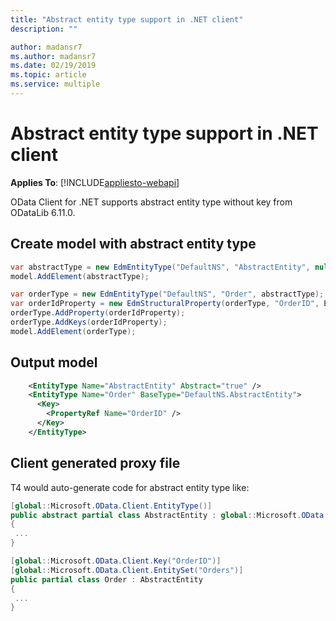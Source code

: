 ```yaml
---
title: "Abstract entity type support in .NET client"
description: ""

author: madansr7
ms.author: madansr7
ms.date: 02/19/2019
ms.topic: article
ms.service: multiple
---
```

# Abstract entity type support in .NET client
**Applies To**: [!INCLUDE[appliesto-webapi](../includes/appliesto-webapi-v6.md)]

OData Client for .NET supports abstract entity type without key from ODataLib 6.11.0.

## Create model with abstract entity type

``` csharp
var abstractType = new EdmEntityType("DefaultNS", "AbstractEntity", null, true, false);
model.AddElement(abstractType);

var orderType = new EdmEntityType("DefaultNS", "Order", abstractType);
var orderIdProperty = new EdmStructuralProperty(orderType, "OrderID", EdmCoreModel.Instance.GetInt32(false));
orderType.AddProperty(orderIdProperty);
orderType.AddKeys(orderIdProperty);
model.AddElement(orderType);
```

## Output model
```xml
    <EntityType Name="AbstractEntity" Abstract="true" />
    <EntityType Name="Order" BaseType="DefaultNS.AbstractEntity">
      <Key>
        <PropertyRef Name="OrderID" />
      </Key>
    </EntityType>
```

## Client generated proxy file
T4 would auto-generate code for abstract entity type like:

``` csharp
[global::Microsoft.OData.Client.EntityType()]
public abstract partial class AbstractEntity : global::Microsoft.OData.Client.BaseEntityType, global::System.ComponentModel.INotifyPropertyChanged
{
 ...
}

[global::Microsoft.OData.Client.Key("OrderID")]
[global::Microsoft.OData.Client.EntitySet("Orders")]
public partial class Order : AbstractEntity
{
 ...
}
```
